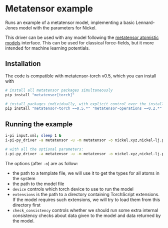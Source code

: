 # Metatensor example

Runs an example of a metatensor model, implementing a basic Lennard-Jones model
with the parameters for Nickel.

This driver can be used with any model following the [metatensor atomistic
models](https://lab-cosmo.github.io/metatensor/latest/atomistic/index.html)
interface. This can be used for classical force-fields, but it more intended for
machine learning potentials.

## Installation

The code is compatible with metatensor-torch v0.5, which you can install with

```bash
# install all metatensor packages simultaneously
pip install "metatensor[torch]"

# install packages individually, with explicit control over the installed versions
pip install "metatensor-torch ==0.5.*" "metatensor-operations ==0.2.*"
```

## Running the example

```bash
i-pi input.xml; sleep 1 &
i-pi-py_driver -a metatensor -u -m metatensor -o nickel.xyz,nickel-lj.pt

# with all the optional parameters:
i-pi-py_driver -a metatensor -u -m metatensor -o nickel.xyz,nickel-lj.pt,device=cpu,extensions=some-extensions-dir/,check_consistency=True
```

The options (after `-o`) are as follow:

- the path to a template file, we will use it to get the types for all atoms in
  the system
- the path to the model file
- `device` controls which torch device to use to run the model
- `extensions` is the path to a directory containing TorchScript extensions. If
  the model requires such extensions, we will try to load them from this
  directory first
- `check_consistency` controls whether we should run some extra internal
  consistency checks about data given to the model and data returned by the
  model.
